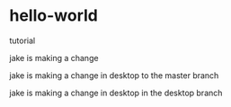 # hello-world
tutorial

jake is making a change

jake is making a change in desktop to the master branch

jake is making a change in desktop in the desktop branch
